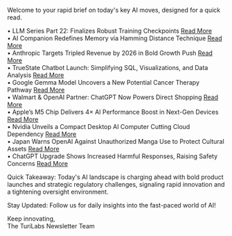 <p>Welcome to your rapid brief on today's key AI moves, designed for a quick read.</p>
<p>• LLM Series Part 22: Finalizes Robust Training Checkpoints <a href="https://www.gilesthomas.com/2025/10/llm-from-scratch-22-finally-training-our-llm">Read More</a><br />
• AI Companion Redefines Memory via Hamming Distance Technique <a href="https://dmwithme.com">Read More</a><br />
• Anthropic Targets Tripled Revenue by 2026 in Bold Growth Push <a href="https://www.reuters.com/business/retail-consumer/anthropic-aims-nearly-triple-annualized-revenue-2026-sources-say-2025-10-15/">Read More</a><br />
• TrueState Chatbot Launch: Simplifying SQL, Visualizations, and Data Analysis <a href="https://www.truestate.io/">Read More</a><br />
• Google Gemma Model Uncovers a New Potential Cancer Therapy Pathway <a href="https://blog.google/technology/ai/google-gemma-ai-cancer-therapy-discovery/">Read More</a><br />
• Walmart &amp; OpenAI Partner: ChatGPT Now Powers Direct Shopping <a href="https://ktla.com/news/consumer-business/walmart-partners-with-openai-to-let-shoppers-buy-items-through-chatgpt/">Read More</a><br />
• Apple’s M5 Chip Delivers 4× AI Performance Boost in Next-Gen Devices <a href="https://www.apple.com/newsroom/2025/10/apple-unleashes-m5-the-next-big-leap-in-ai-performance-for-apple-silicon/">Read More</a><br />
• Nvidia Unveils a Compact Desktop AI Computer Cutting Cloud Dependency <a href="https://arstechnica.com/ai/2025/10/nvidia-sells-tiny-new-computer-that-puts-big-ai-on-your-desktop/">Read More</a><br />
• Japan Warns OpenAI Against Unauthorized Manga Use to Protect Cultural Assets <a href="https://www.neowin.net/news/stop-ripping-off-manga-and-anime-japans-government-warns-openai/">Read More</a><br />
• ChatGPT Upgrade Shows Increased Harmful Responses, Raising Safety Concerns <a href="https://www.theguardian.com/technology/2025/oct/14/chatgpt-upgrade-giving-more-harmful-answers-than-previously-tests-find">Read More</a></p>
<p>Quick Takeaway: Today's AI landscape is charging ahead with bold product launches and strategic regulatory challenges, signaling rapid innovation and a tightening oversight environment.</p>
<p>Stay Updated: Follow us for daily insights into the fast-paced world of AI!</p>
<p>Keep innovating,<br />
The TuriLabs Newsletter Team</p>